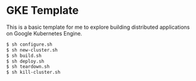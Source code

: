 # GKE Template

This is a basic template for me to explore building distributed applications
on Google Kubernetes Engine.

```bash
$ sh configure.sh
$ sh new-cluster.sh
$ sh build.sh
$ sh deploy.sh
$ sh teardown.sh
$ sh kill-cluster.sh
```
